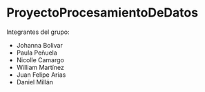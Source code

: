 # ProyectoProcesamientoDeDatos

Integrantes del grupo: 

- Johanna Bolivar
- Paula Peñuela
- Nicolle Camargo
- William Martínez
- Juan Felipe Arias
- Daniel Millán
